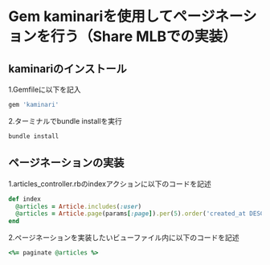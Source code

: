 # Gem kaminariを使用してページネーションを行う（Share MLBでの実装）

## kaminariのインストール
1.Gemfileに以下を記入
```ruby
gem 'kaminari'
```

2.ターミナルでbundle installを実行
```
bundle install
```

## ページネーションの実装
1.articles_controller.rbのindexアクションに以下のコードを記述
```ruby
def index
  @articles = Article.includes(:user)
  @articles = Article.page(params[:page]).per(5).order('created_at DESC')
end
```
2.ページネーションを実装したいビューファイル内に以下のコードを記述
```ruby
<%= paginate @articles %>
```
